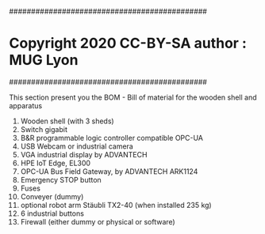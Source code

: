 #############################################
# Copyright 2020 CC-BY-SA author : MUG Lyon #
#############################################

This section present you the BOM - Bill of material for the wooden shell and apparatus

1. Wooden shell (with 3 sheds)
2. Switch gigabit
3. B&R programmable logic controller compatible OPC-UA
4. USB Webcam or industrial camera
5. VGA industrial display by ADVANTECH
6. HPE IoT Edge, EL300
7. OPC-UA Bus Field Gateway, by ADVANTECH ARK1124
8. Emergency STOP button
9. Fuses
10. Conveyer (dummy) 
11. optional robot arm Stäubli TX2-40 (when installed 235 kg) 
12. 6 industrial buttons
13. Firewall (either dummy or physical or software)


